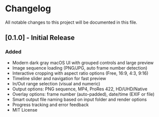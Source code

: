 # Changelog

All notable changes to this project will be documented in this file.

## [0.1.0] - Initial Release
### Added
- Modern dark gray macOS UI with grouped controls and large preview
- Image sequence loading (PNG/JPG, auto frame number detection)
- Interactive cropping with aspect ratio options (Free, 16:9, 4:3, 9:16)
- Timeline slider and navigation for fast preview
- In/Out range selection (visual and numeric)
- Output options: PNG sequence, MP4, ProRes 422, HD/UHD/Native
- Overlay options: frame number (auto-padded), date/time (EXIF or file)
- Smart output file naming based on input folder and render options
- Progress tracking and error feedback
- MIT License 